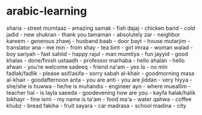 # arabic-learning 
sharia - street 
mumtaaz - amazing 
samak - fish 
dajaj - chicken 
barid - cold 
jadid - new 
shukran - thank you 
tamaman - absolutely
zar - neighbor
kareem - generous
zhawj - husband 
baab - door 
bayt - house 
mutarjim - translator
ana - me 
min - from
shay - tea 
bint - girl
imraa - woman
walad - boy 
sariyah - fast
sahiid - happy
rajul - man
mumtiya - fun
jayyid - good
khalas - done/finish
ustaadh - professor
marhaba - hello
ahalan - hello
afwan - you're welcome
sadeeq - friend
na'am - yes 
la - no
min fadlak/fadlik - please
asif/asifa - sorry
sabah al-khair - goodmorning
masa al-khair - goodafternoon
anta - you are
anti - you are
jiddan - very
hiyya - she/she is
huwwa - he/he is
muhandis - engineer
ayn - where
mueallim - teacher
hal - is
layla saeeda - goodevening
how are you - kayfa halak/halik
bikhayr - fine 
ismi - my name is
ta'am - food
ma'a - water
qahwa - coffee
khubz - bread
fakiha - fruit
sayara - car 
madrasa - school
madina - city
